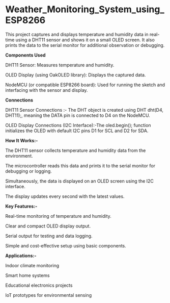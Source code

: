 # Weather_Monitoring_System_using_ESP8266

This project captures and displays temperature and humidity data in real-time using a DHT11 sensor and shows it on a small OLED screen. 
It also prints the data to the serial monitor for additional observation or debugging.

**Components Used**

DHT11 Sensor: Measures temperature and humidity.

OLED Display (using OakOLED library): Displays the captured data.

NodeMCU (or compatible ESP8266 board): Used for running the sketch and interfacing with the sensor and display.

**Connections**

DHT11 Sensor Connections :- The DHT object is created using DHT dht(D4, DHT11);, meaning the DATA pin is connected to D4 on the NodeMCU.

OLED Display Connections (I2C Interface):-The oled.begin(); function initializes the OLED with default I2C pins D1 for SCL and D2 for SDA.


**How It Works:-**

The DHT11 sensor collects temperature and humidity data from the environment.

The microcontroller reads this data and prints it to the serial monitor for debugging or logging.

Simultaneously, the data is displayed on an OLED screen using the I2C interface.

The display updates every second with the latest values.

**Key Features:-**

Real-time monitoring of temperature and humidity.

Clear and compact OLED display output.

Serial output for testing and data logging.

Simple and cost-effective setup using basic components.

**Applications:-**

Indoor climate monitoring

Smart home systems

Educational electronics projects

IoT prototypes for environmental sensing




